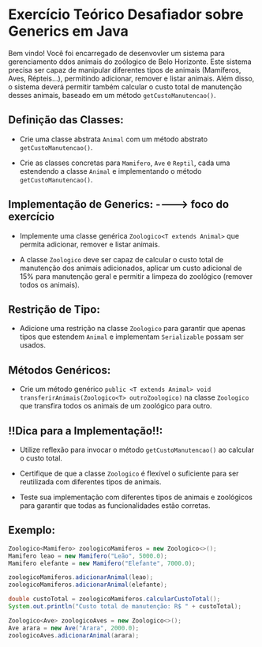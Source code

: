 
# Exercício Teórico Desafiador sobre Generics em Java

Bem vindo! Você foi encarregado de desenvovler um sistema para gerenciamento ddos animais do zoólogico de Belo Horizonte. Este sistema precisa ser capaz de manipular diferentes tipos de animais (Mamíferos, Aves, Répteis...), permitindo adicionar, remover e listar animais. Além disso, o sistema deverá permitir também calcular o custo total de manutenção desses animais, baseado em um método `getCustoManutencao()`.

## Definição das Classes:
- Crie uma classe abstrata `Animal` com um método abstrato `getCustoManutencao()`.


- Crie as classes concretas para `Mamifero`, `Ave` e `Reptil`, cada uma estendendo a classe `Animal` e implementando o método `getCustoManutencao()`.

## Implementação de Generics: ----> foco do exercício

- Implemente uma classe genérica `Zoologico<T extends Animal>` que permita adicionar, remover e listar animais.


- A classe `Zoologico` deve ser capaz de calcular o custo total de manutenção dos animais adicionados, aplicar um custo adicional de 15% para manutenção geral e permitir a limpeza do zoológico (remover todos os animais).

## Restrição de Tipo:

- Adicione uma restrição na classe `Zoologico` para garantir que apenas tipos que estendem `Animal` e implementam `Serializable` possam ser usados.

## Métodos Genéricos:

- Crie um método genérico `public <T extends Animal> void transferirAnimais(Zoologico<T> outroZoologico)` na classe `Zoologico` que transfira todos os animais de um zoológico para outro.




## !!Dica para a Implementação!!:


- Utilize reflexão para invocar o método `getCustoManutencao()` ao calcular o custo total.

- Certifique de que a classe `Zoologico` é flexível o suficiente para ser reutilizada com diferentes tipos de animais.

- Teste sua implementação com diferentes tipos de animais e zoológicos para garantir que todas as funcionalidades estão corretas.






## Exemplo:
```java
Zoologico<Mamifero> zoologicoMamiferos = new Zoologico<>();
Mamifero leao = new Mamifero("Leão", 5000.0);
Mamifero elefante = new Mamifero("Elefante", 7000.0);

zoologicoMamiferos.adicionarAnimal(leao);
zoologicoMamiferos.adicionarAnimal(elefante);

double custoTotal = zoologicoMamiferos.calcularCustoTotal();
System.out.println("Custo total de manutenção: R$ " + custoTotal);

Zoologico<Ave> zoologicoAves = new Zoologico<>();
Ave arara = new Ave("Arara", 2000.0);
zoologicoAves.adicionarAnimal(arara);

```
